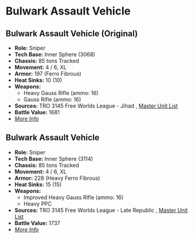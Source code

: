 # Bulwark Assault Vehicle 

## Bulwark Assault Vehicle (Original) 

- **Role:** Sniper 
- **Tech Base:** Inner Sphere (3068) 
- **Chassis:** 85 tons Tracked 
- **Movement:** 4 / 6, XL 
- **Armor:** 197 (Ferro Fibrous) 
- **Heat Sinks:** 10 (10) 
- **Weapons:** 
  - Heavy Gauss Rifle (ammo: 16) 
  - Gauss Rifle (ammo: 16) 
- **Sources:** TRO 3145 Free Worlds League - Jihad , [Master Unit List](http://masterunitlist.info/Unit/Details/6499) 
- **Battle Value:** 1681 
- [*More Info*](bulwark_assault_vehicle/bulwark_assault_vehicle_original.md) 

## Bulwark Assault Vehicle 

- **Role:** Sniper 
- **Tech Base:** Inner Sphere (3114) 
- **Chassis:** 85 tons Tracked 
- **Movement:** 4 / 6, XL 
- **Armor:** 228 (Heavy Ferro Fibrous) 
- **Heat Sinks:** 15 (15) 
- **Weapons:** 
  - Improved Heavy Gauss Rifle (ammo: 16) 
  - Heavy PPC 
- **Sources:** TRO 3145 Free Worlds League - Late Republic , [Master Unit List](http://masterunitlist.info/Unit/Details/6498) 
- **Battle Value:** 1737 
- [*More Info*](bulwark_assault_vehicle/bulwark_assault_vehicle.md) 

